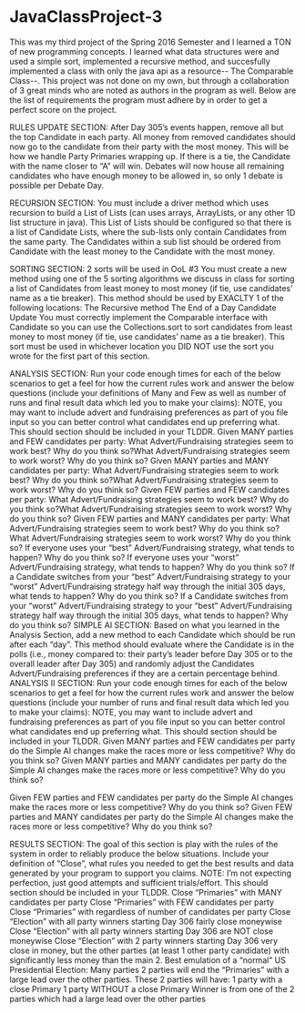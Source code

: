 # JavaClassProject-3


This was my third project of the Spring 2016 Semester and I learned a TON of new programming concepts. 
I learned what data structures were and used a simple sort, implemented a recursive method, and succesfully implemented a class
with only the java api as a resource-- The Comparable Class--. This project was not done on my own, but through a collaboration of 
3 great minds who are noted as authors in the program as well. Below are the list of requirements the program must adhere by in order to get a perfect score on the project.




RULES UPDATE SECTION:
After Day 305’s events happen, remove all but the top Candidate in each party. All money from removed candidates should now go to the candidate from their party with the most money. This will be how we handle Party Primaries wrapping up. If there is a tie, the Candidate with the name closer to “A” will win.
Debates will now house all remaining candidates who have enough money to be allowed in, so only 1 debate is possible per Debate Day.

RECURSION SECTION: You must include a driver method which uses recursion to build a List of Lists (can uses arrays, ArrayLists, or any other 1D list structure in java). This List of Lists should be configured so that there is a list of Candidate Lists, where the sub-lists only contain Candidates from the same party. The Candidates within a sub list should be ordered from Candidate with the least money to the Candidate with the most money.

SORTING SECTION: 2 sorts will be used in OoL #3
You must create a new method using one of the 5 sorting algorithms we discuss in class for sorting a list of Candidates from least money to most money (if tie, use candidates’ name as a tie breaker). This method should be used by EXACLTY 1 of the following locations:
The Recursive method
The End of a Day Candidate Update
You must correctly implement the Comparable interface with Candidate so you can use the
Collections.sort to sort candidates from least money to most money (if tie, use candidates’ name as a tie breaker). This sort must be used in whichever location you DID NOT use the sort you wrote for the first part of this section.
      
ANALYSIS SECTION: Run your code enough times for each of the below scenarios to get a feel for how the current rules work and answer the below questions (include your definitions of Many and Few as well as number of runs and final result data which led you to make your claims): NOTE, you may want to include advert and fundraising preferences as part of you file input so you can better control what candidates end up preferring what. This should section should be included in your TLDDR.
Given MANY parties and FEW candidates per party:
What Advert/Fundraising strategies seem to work best? Why do you think so?What Advert/Fundraising strategies seem to work worst? Why do you think so?
Given MANY parties and MANY candidates per party:
What Advert/Fundraising strategies seem to work best? Why do you think so?What Advert/Fundraising strategies seem to work worst? Why do you think so?
Given FEW parties and FEW candidates per party:
What Advert/Fundraising strategies seem to work best? Why do you think so?What Advert/Fundraising strategies seem to work worst? Why do you think so?
Given FEW parties and MANY candidates per party:
What Advert/Fundraising strategies seem to work best? Why do you think so?What Advert/Fundraising strategies seem to work worst? Why do you think so?
If everyone uses your “best” Advert/Fundraising strategy, what tends to happen? Why do you think so?
If everyone uses your “worst” Advert/Fundraising strategy, what tends to happen? Why do you think so?
If a Candidate switches from your “best” Advert/Fundraising strategy to your “worst” Advert/Fundraising strategy half way through the initial 305 days, what tends to happen? Why do you think so?
If a Candidate switches from your “worst” Advert/Fundraising strategy to your “best” Advert/Fundraising strategy half way through the initial 305 days, what tends to happen? Why do you think so?
SIMPLE AI SECTION: Based on what you learned in the Analysis Section, add a new method to each Candidate which should be run after each “day”. This method should evaluate where the Candidate is in the polls (i.e., money compared to: their party’s leader before Day 305 or to the overall leader after Day 305) and randomly adjust the Candidates Advert/Fundraising preferences if they are a certain percentage behind.
ANALYSIS II SECTION: Run your code enough times for each of the below scenarios to get a feel for how the current rules work and answer the below questions (include your number of runs and final result data which led you to make your claims): NOTE, you may want to include advert and fundraising preferences as part of you file input so you can better control what candidates end up preferring what. This should section should be included in your TLDDR.
Given MANY parties and FEW candidates per party do the Simple AI changes make the races more or less competitive? Why do you think so?
Given MANY parties and MANY candidates per party do the Simple AI changes make the races more or less competitive? Why do you think so?
     
Given FEW parties and FEW candidates per party do the Simple AI changes make the races more or less competitive? Why do you think so?
Given FEW parties and MANY candidates per party do the Simple AI changes make the races more or less competitive? Why do you think so?

RESULTS SECTION: The goal of this section is play with the rules of the system in order to reliably produce the below situations. Include your definition of “Close”, what rules you needed to get the best results and data generated by your program to support you claims. NOTE: I’m not expecting perfection, just good attempts and sufficient trials/effort. This should section should be included in your TLDDR.
Close “Primaries” with MANY candidates per party
Close “Primaries” with FEW candidates per party
Close “Primaries” with regardless of number of candidates per party
Close “Election” with all party winners starting Day 306 fairly close moneywise
Close “Election” with all party winners starting Day 306 are NOT close moneywise
Close “Election” with 2 party winners starting Day 306 very close in money, but the other parties
(at least 1 other party candidate) with significantly less money than the main 2.
Best emulation of a “normal” US Presidential Election:
Many parties
2 parties will end the “Primaries” with a large lead over the other parties. These 2
parties will have:
1 party with a close Primary
1 party WITHOUT a close Primary
Winner is from one of the 2 parties which had a large lead over the other parties
